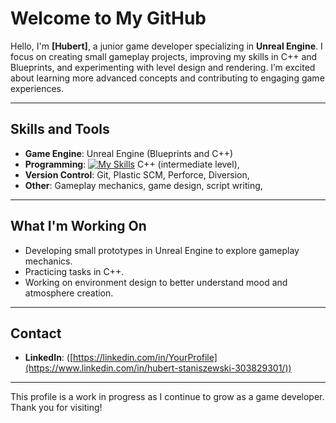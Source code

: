 # Welcome to My GitHub

Hello, I'm **[Hubert]**, a junior game developer specializing in **Unreal Engine**. I focus on creating small gameplay projects, improving my skills in C++ and Blueprints, and experimenting with level design and rendering. I’m excited about learning more advanced concepts and contributing to engaging game experiences.

---

## Skills and Tools
- **Game Engine**: Unreal Engine (Blueprints and C++)  
- **Programming**: [![My Skills](https://skillicons.dev/icons?i=cpp)](https://skillicons.dev) C++ (intermediate level),  
- **Version Control**: Git, Plastic SCM, Perforce, Diversion,
- **Other**: Gameplay mechanics, game design, script writing,

---

## What I'm Working On
- Developing small prototypes in Unreal Engine to explore gameplay mechanics.  
- Practicing tasks in C++.  
- Working on environment design to better understand mood and atmosphere creation.

---

## Contact  
- **LinkedIn**: ([https://linkedin.com/in/YourProfile](https://www.linkedin.com/in/hubert-staniszewski-303829301/))
  
---

This profile is a work in progress as I continue to grow as a game developer. Thank you for visiting!
  

<!--
**F0X1M/F0X1M** is a ✨ _special_ ✨ repository because its `README.md` (this file) appears on your GitHub profile.

Here are some ideas to get you started:

- 🔭 I’m currently working on ...
- 🌱 I’m currently learning ...
- 👯 I’m looking to collaborate on ...
- 🤔 I’m looking for help with ...
- 💬 Ask me about ...
- 📫 How to reach me: ...
- 😄 Pronouns: ...
- ⚡ Fun fact: ...
-->
